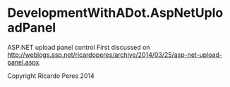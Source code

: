 DevelopmentWithADot.AspNetUploadPanel
===================================

ASP.NET upload panel control
First discussed on http://weblogs.asp.net/ricardoperes/archive/2014/03/25/asp-net-upload-panel.aspx.

Copyright Ricardo Peres 2014